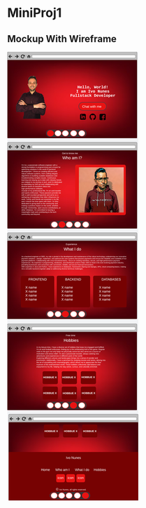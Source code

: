 # MiniProj1
## Mockup With Wireframe
![](https://github.com/inunes1904/MiniProj1/blob/main/Wireframe/Mockup.png?raw=true)
